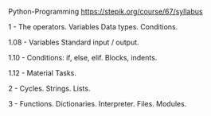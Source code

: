Python-Programming
https://stepik.org/course/67/syllabus

1 - The operators. Variables Data types. Conditions. 

1.08 - Variables Standard input / output. 

1.10 - Conditions: if, else, elif. Blocks, indents. 

1.12 - Material Tasks. 


2 - Cycles. Strings. Lists.




3 - Functions. Dictionaries. Interpreter. Files. Modules.
